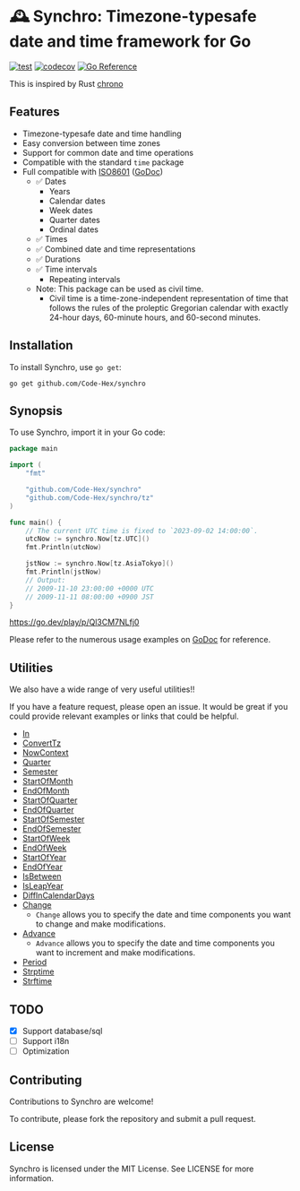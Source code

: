 # 🕰️ Synchro: Timezone-typesafe date and time framework for Go

[![test](https://github.com/Code-Hex/synchro/actions/workflows/test.yml/badge.svg)](https://github.com/Code-Hex/synchro/actions/workflows/test.yml) [![codecov](https://codecov.io/gh/Code-Hex/synchro/graph/badge.svg?token=VWPbmNRHw8)](https://codecov.io/gh/Code-Hex/synchro) [![Go Reference](https://pkg.go.dev/badge/github.com/Code-Hex/synchro/.svg)](https://pkg.go.dev/github.com/Code-Hex/synchro/)

This is inspired by Rust [chrono](https://github.com/chronotope/chrono)

## Features

- Timezone-typesafe date and time handling
- Easy conversion between time zones
- Support for common date and time operations
- Compatible with the standard `time` package
- Full compatible with [ISO8601](https://en.wikipedia.org/wiki/ISO_8601) ([GoDoc](https://pkg.go.dev/github.com/Code-Hex/synchro/iso8601))
  - ✅ Dates
    - Years
    - Calendar dates
    - Week dates
    - Quarter dates
    - Ordinal dates
  - ✅ Times
  - ✅ Combined date and time representations
  - ✅ Durations
  - ✅ Time intervals
    - Repeating intervals
  - Note: This package can be used as civil time.
    - Civil time is a time-zone-independent representation of time that follows the rules of the proleptic Gregorian calendar with exactly 24-hour days, 60-minute hours, and 60-second minutes.

## Installation

To install Synchro, use `go get`:

    go get github.com/Code-Hex/synchro

## Synopsis

To use Synchro, import it in your Go code:

```go
package main

import (
    "fmt"

    "github.com/Code-Hex/synchro"
    "github.com/Code-Hex/synchro/tz"
)

func main() {
    // The current UTC time is fixed to `2023-09-02 14:00:00`.
    utcNow := synchro.Now[tz.UTC]()
    fmt.Println(utcNow)

    jstNow := synchro.Now[tz.AsiaTokyo]()
    fmt.Println(jstNow)
    // Output:
    // 2009-11-10 23:00:00 +0000 UTC
    // 2009-11-11 08:00:00 +0900 JST
}
```

https://go.dev/play/p/Ql3CM7NLfj0

Please refer to the numerous usage examples on [GoDoc](https://pkg.go.dev/github.com/Code-Hex/synchro/) for reference.

## Utilities

We also have a wide range of very useful utilities!!

If you have a feature request, please open an issue. It would be great if you could provide relevant examples or links that could be helpful.

- [In](https://pkg.go.dev/github.com/Code-Hex/synchro#In)
- [ConvertTz](https://pkg.go.dev/github.com/Code-Hex/synchro#ConvertTz)
- [NowContext](https://pkg.go.dev/github.com/Code-Hex/synchro#NowContext)
- [Quarter](https://pkg.go.dev/github.com/Code-Hex/synchro#Quarter)
- [Semester](https://pkg.go.dev/github.com/Code-Hex/synchro#Semester)
- [StartOfMonth](https://pkg.go.dev/github.com/Code-Hex/synchro#Time.StartOfMonth)
- [EndOfMonth](https://pkg.go.dev/github.com/Code-Hex/synchro#Time.EndOfMonth)
- [StartOfQuarter](https://pkg.go.dev/github.com/Code-Hex/synchro#Time.StartOfQuarter)
- [EndOfQuarter](https://pkg.go.dev/github.com/Code-Hex/synchro#Time.EndOfQuarter)
- [StartOfSemester](https://pkg.go.dev/github.com/Code-Hex/synchro#Time.StartOfSemester)
- [EndOfSemester](https://pkg.go.dev/github.com/Code-Hex/synchro#Time.EndOfSemester)
- [StartOfWeek](https://pkg.go.dev/github.com/Code-Hex/synchro#Time.StartOfWeek)
- [EndOfWeek](https://pkg.go.dev/github.com/Code-Hex/synchro#Time.EndOfWeek)
- [StartOfYear](https://pkg.go.dev/github.com/Code-Hex/synchro#Time.StartOfYear)
- [EndOfYear](https://pkg.go.dev/github.com/Code-Hex/synchro#Time.EndOfYear)
- [IsBetween](https://pkg.go.dev/github.com/Code-Hex/synchro#Time.IsBetween)
- [IsLeapYear](https://pkg.go.dev/github.com/Code-Hex/synchro#Time.IsLeapYear)
- [DiffInCalendarDays](https://pkg.go.dev/github.com/Code-Hex/synchro#Time.DiffInCalendarDays)
- [Change](https://pkg.go.dev/github.com/Code-Hex/synchro#Time.Change)
  - `Change` allows you to specify the date and time components you want to change and make modifications.
- [Advance](https://pkg.go.dev/github.com/Code-Hex/synchro#Time.Advance)
  - `Advance` allows you to specify the date and time components you want to increment and make modifications.
- [Period](https://pkg.go.dev/github.com/Code-Hex/synchro#Period)
- [Strptime](https://pkg.go.dev/github.com/Code-Hex/synchro#Strptime)
- [Strftime](https://pkg.go.dev/github.com/Code-Hex/synchro#Time.Strftime)


## TODO

- [x] Support database/sql
- [ ] Support i18n
- [ ] Optimization

## Contributing

Contributions to Synchro are welcome!

To contribute, please fork the repository and submit a pull request.


## License

Synchro is licensed under the MIT License. See LICENSE for more information.
